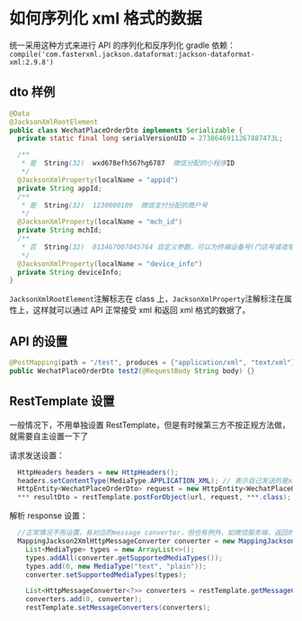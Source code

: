 # 如何序列化 xml 格式的数据

统一采用这种方式来进行 API 的序列化和反序列化
gradle 依赖：`compile('com.fasterxml.jackson.dataformat:jackson-dataformat-xml:2.9.8')`

## dto 样例

```java
@Data
@JacksonXmlRootElement
public class WechatPlaceOrderDto implements Serializable {
  private static final long serialVersionUID = 2738646911267887473L;

  /**
   * 是	String(32)	wxd678efh567hg6787	微信分配的小程序ID
   */
  @JacksonXmlProperty(localName = "appid")
  private String appId;
  /**
   * 是	String(32)	1230000109	微信支付分配的商户号
   */
  @JacksonXmlProperty(localName = "mch_id")
  private String mchId;
  /**
   * 否	String(32)	013467007045764	自定义参数，可以为终端设备号(门店号或收银设备ID)，PC网页或公众号内支付可以传"WEB"
   */
  @JacksonXmlProperty(localName = "device_info")
  private String deviceInfo;
}

```

`JacksonXmlRootElement`注解标志在 class 上，`JacksonXmlProperty`注解标注在属性上，这样就可以通过 API 正常接受 xml 和返回 xml 格式的数据了。

## API 的设置

```java
@PostMapping(path = "/test", produces = {"application/xml", "text/xml"})
public WechatPlaceOrderDto test2(@RequestBody String body) {}
```

## RestTemplate 设置

一般情况下，不用单独设置 RestTemplate，但是有时候第三方不按正规方法做，就需要自主设置一下了

请求发送设置：

```java
  HttpHeaders headers = new HttpHeaders();
  headers.setContentType(MediaType.APPLICATION_XML); // 表示自己发送的是xml格式数据，会按照xml来序列化
  HttpEntity<WechatPlaceOrderDto> request = new HttpEntity<WechatPlaceOrderDto>(dto, headers);
  *** resultDto = restTemplate.postForObject(url, request, ***.class);
```

解析 response 设置：

```java
  //正常情况不用设置，有对应的message converter，但也有例外，如微信服务端，返回的是xml数据，但是media type设置的是text/plain，这样就导致不能够自动解析到对象，只能以字符串接收，然后手工解析，但是也可以设置自己的message converter。 这个只有在确定对方的返回数据时才可以使用。
  MappingJackson2XmlHttpMessageConverter converter = new MappingJackson2XmlHttpMessageConverter();
    List<MediaType> types = new ArrayList<>();
    types.addAll(converter.getSupportedMediaTypes());
    types.add(0, new MediaType("text", "plain"));
    converter.setSupportedMediaTypes(types);

    List<HttpMessageConverter<?>> converters = restTemplate.getMessageConverters();
    converters.add(0, converter);
    restTemplate.setMessageConverters(converters);
```
